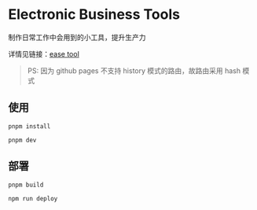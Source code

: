 # Electronic Business Tools

制作日常工作中会用到的小工具，提升生产力

详情见链接：[ease tool](https://cyf-super.github.io/ease-tools)

> PS: 因为 github pages 不支持 history 模式的路由，故路由采用 hash 模式

## 使用

```
pnpm install

pnpm dev
```

## 部署

```
pnpm build

npm run deploy
```
